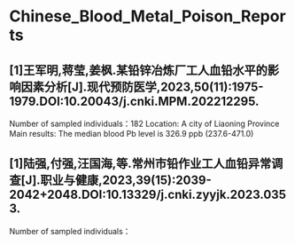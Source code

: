 # Chinese_Blood_Metal_Poison_Reports
## [1]王军明,蒋莹,姜枫.某铅锌冶炼厂工人血铅水平的影响因素分析[J].现代预防医学,2023,50(11):1975-1979.DOI:10.20043/j.cnki.MPM.202212295.
Number of sampled individuals：182
Location: A city of Liaoning Province
Main results: The median blood Pb level is 326.9 ppb (237.6-471.0)
## [1]陆强,付强,汪国海,等.常州市铅作业工人血铅异常调查[J].职业与健康,2023,39(15):2039-2042+2048.DOI:10.13329/j.cnki.zyyjk.2023.0353.
Number of sampled individuals：
